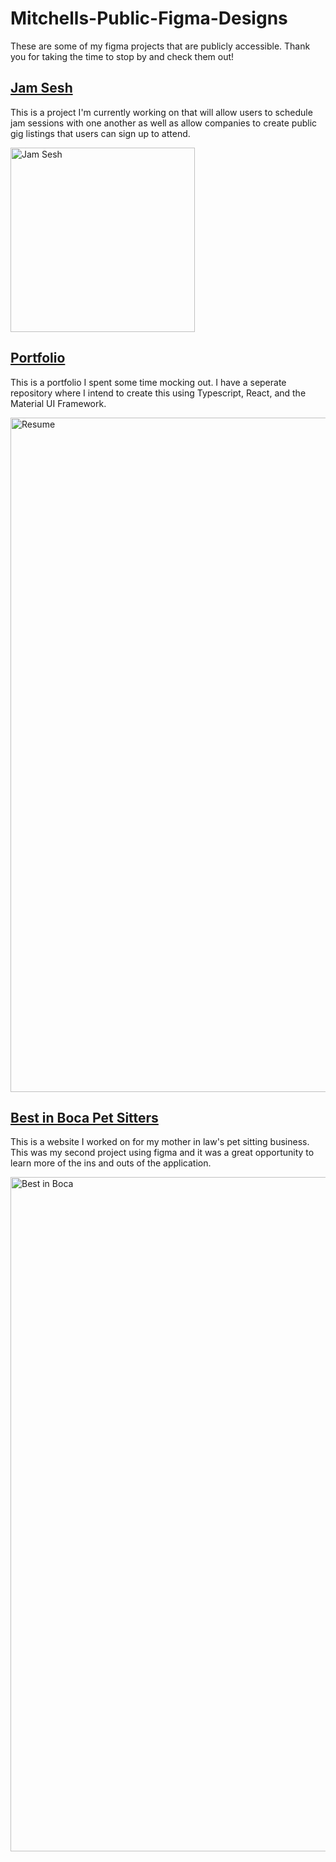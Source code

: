 # Mitchells-Public-Figma-Designs
These are some of my figma projects that are publicly accessible. Thank you for taking the time to stop by and check them out! 

## [Jam Sesh](https://www.figma.com/design/PdZwQAZXU8baVBUvJH1uNq/Jam-Sesh---Mobile?node-id=1-83&p=f&t=SAa5Fgl3ToSPdoz0-0)
This is a project I'm currently working on that will allow users to schedule jam sessions with one another as well as allow companies to create public gig listings that users can sign up to attend.

<img width="295" alt="Jam Sesh" src="https://github.com/user-attachments/assets/42251a2d-3e9a-463e-ae0a-f3cf784e1257" />


## [Portfolio](https://www.figma.com/design/l7iYQIzThNT22YBSo2yYzl/Resume-website?node-id=0-1&t=3XQOvgxYkiHYDV3b-1)
This is a portfolio I spent some time mocking out.  I have a seperate repository where I intend to create this using Typescript, React, and the Material UI Framework.

<img width="1079" alt="Resume" src="https://github.com/user-attachments/assets/05d22b30-38bc-485e-9a95-b11e20b2595d" />


## [Best in Boca Pet Sitters](https://www.figma.com/design/gd2CftzKBuqETnKvx9hLS0/Best-in-Boca-Petsitters?node-id=0-1&t=lZ3s3vT7YwpHzkBY-1)
This is a website I worked on for my mother in law's pet sitting business. This was my second project using figma and it was a great opportunity to learn more of the ins and outs of the application.

<img width="1079" alt="Best in Boca" src="https://github.com/user-attachments/assets/751d66c9-15da-4c87-9208-0e6b65c5b325" />

